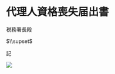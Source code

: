 # 代理人資格喪失届出書

税務署長殿

$\\supset$

記

![](https://www.nta.go.jp/tmp/d8c6f263-98c9-4ba2-bf31-0ac965986935/images/c78f4aa035cfbe6a795e840dc649f18eef176ec5c2b3c55efe999fed8c16cf8c.jpg)